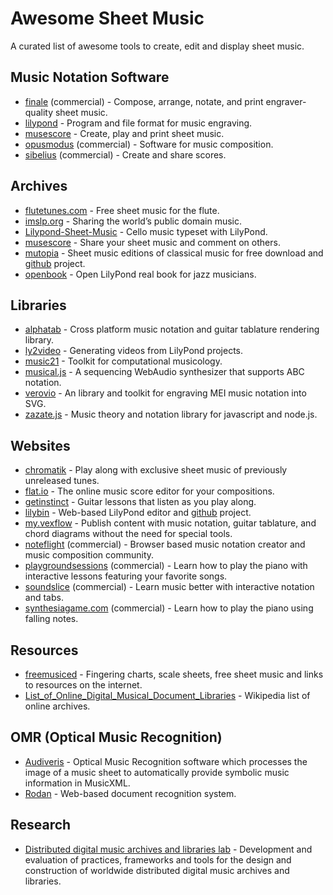 # Awesome Sheet Music

A curated list of awesome tools to create, edit and display sheet music.


## Music Notation Software

- [finale](http://finalemusic.com/) (commercial) - Compose, arrange, notate, and print engraver-quality sheet music.
- [lilypond](http://lilypond.org/) - Program and file format for music engraving.
- [musescore](http://musescore.org) - Create, play and print sheet music.
- [opusmodus](http://opusmodus.com) (commercial) -  Software for music composition.
- [sibelius](http://sibelius.com) (commercial) - Create and share scores.


## Archives

- [flutetunes.com](http://flutetunes.com) - Free sheet music for the flute.
- [imslp.org](http://imslp.org) - Sharing the world’s public domain music.
- [Lilypond-Sheet-Music](https://github.com/cellist/Lilypond-Sheet-Music) - Cello music typeset with LilyPond.
- [musescore](http://musescore.com/) -  Share your sheet music and comment on others.
- [mutopia](http://mutopiaproject.org) - Sheet music editions of classical music for free download and 
	[github](https://github.com/chrissawer/The-Mutopia-Project) project.
- [openbook](https://github.com/veltzer/openbook) - Open LilyPond real book for jazz musicians.


## Libraries

- [alphatab](http://alphatab.net) - Cross platform music notation and guitar tablature rendering library.
- [ly2video](https://github.com/aspiers/ly2video) - Generating videos from LilyPond projects.
- [music21](https://github.com/cuthbertLab/music21) - Toolkit for computational musicology.
- [musical.js](https://github.com/PencilCode/musical.js) - A sequencing WebAudio synthesizer that supports ABC notation.
- [verovio](https://github.com/rism-ch/verovio) - An library and toolkit for engraving MEI music notation into SVG.
- [zazate.js](https://github.com/btwael/zazate.js) - Music theory and notation library for javascript and node.js.


## Websites

- [chromatik](https://chromatik.com) - Play along with exclusive sheet music of previously unreleased tunes.
- [flat.io](https://flat.io) - The online music score editor for your compositions.
- [getinstinct](https://getinstinct.com) - Guitar lessons that listen as you play along.
- [lilybin](http://lilybin.com) - Web-based LilyPond editor and [github](https://github.com/trevordixon/LilyBin) project.
- [my.vexflow](http://my.vexflow.com) - Publish content with music notation, guitar tablature, and chord diagrams without the need for special tools.
- [noteflight](http://noteflight.com) (commercial) - Browser based music notation creator and music composition community.
- [playgroundsessions](https://playgroundsessions.com) (commercial) - Learn how to play the piano with interactive lessons featuring your favorite songs.
- [soundslice](http://soundslice.com) (commercial) - Learn music better with interactive notation and tabs.
- [synthesiagame.com](http://synthesiagame.com/) (commercial) - Learn how to play the piano using falling notes.


## Resources

- [freemusiced](http://freemusiced.org/free-sheet-music-links.html) - Fingering charts, scale sheets, free sheet music and links to resources on the internet.
- [List_of_Online_Digital_Musical_Document_Libraries](https://en.wikipedia.org/wiki/List_of_Online_Digital_Musical_Document_Libraries) - Wikipedia list of online archives.


## OMR (Optical Music Recognition)

- [Audiveris](http://audiveris.org) - Optical Music Recognition software which processes the image of a music sheet to automatically provide symbolic music information in MusicXML.
- [Rodan](https://github.com/DDMAL/Rodan) - Web-based document recognition system.


## Research

- [Distributed digital music archives and libraries lab](http://ddmal.music.mcgill.ca) - Development and evaluation of practices, frameworks and tools for the design and construction of worldwide distributed digital music archives and libraries.
